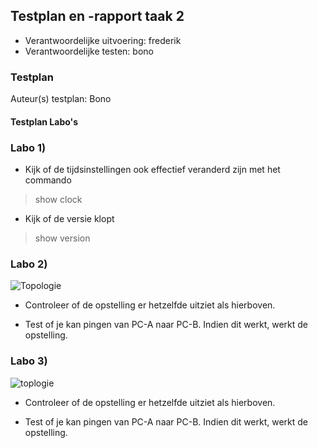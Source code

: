 ## Testplan en -rapport taak 2

* Verantwoordelijke uitvoering: frederik
* Verantwoordelijke testen: bono

### Testplan

Auteur(s) testplan: Bono

#### Testplan Labo's

### Labo 1)

* Kijk of de tijdsinstellingen ook effectief veranderd zijn met het commando

> show clock

* Kijk of de versie klopt 

> show version



### Labo 2)

![Topologie](http://puu.sh/gQaIo/310142c64a.jpg)

* Controleer of de opstelling er hetzelfde uitziet als hierboven.

* Test of je kan pingen van PC-A naar PC-B. Indien dit werkt, werkt de opstelling.



### Labo 3)

![toplogie](http://puu.sh/gQaMh/52b070cfec.jpg)

* Controleer of de opstelling er hetzelfde uitziet als hierboven.

* Test of je kan pingen van PC-A naar PC-B. Indien dit werkt, werkt de opstelling.
